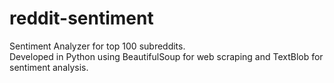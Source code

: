 # reddit-sentiment

Sentiment Analyzer for top 100 subreddits.  
Developed in Python using BeautifulSoup for web scraping and TextBlob for sentiment analysis.
